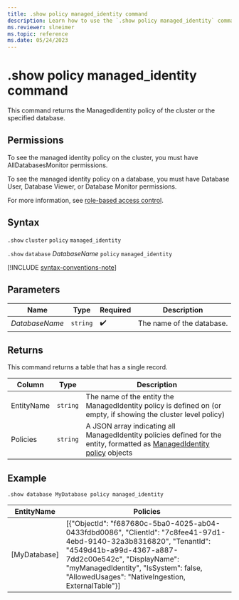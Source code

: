 ```yaml
---
title: .show policy managed_identity command
description: Learn how to use the `.show policy managed_identity` command to show the ManagedIdentity policy of the specified database or cluster.
ms.reviewer: slneimer
ms.topic: reference
ms.date: 05/24/2023
---
```

# .show policy managed_identity command

This command returns the ManagedIdentity policy of the cluster or the specified database.

## Permissions

To see the managed identity policy on the cluster, you must have AllDatabasesMonitor permissions.

To see the managed identity policy on a database, you must have Database User, Database Viewer, or Database Monitor permissions.

For more information, see [role-based access control](access-control/role-based-access-control.md).

## Syntax

`.show` `cluster` `policy` `managed_identity`

`.show` `database` *DatabaseName* `policy` `managed_identity`

[!INCLUDE [syntax-conventions-note](../../includes/syntax-conventions-note.md)]

## Parameters

|Name|Type|Required|Description|
|--|--|--|--|
|*DatabaseName*| `string` | :heavy_check_mark:|The name of the database.|

## Returns

This command returns a table that has a single record.

| Column     | Type     | Description       |
|------------|----------|----------------------------------------------------------------------------------------------------------|
| EntityName | `string` | The name of the entity the ManagedIdentity policy is defined on (or empty, if showing the cluster level policy) |
| Policies   | `string` | A JSON array indicating all ManagedIdentity policies defined for the entity, formatted as [ManagedIdentity policy](managed-identity-policy.md#the-managedidentity-policy-object) objects|

## Example

```kusto
.show database MyDatabase policy managed_identity
```

| EntityName   | Policies |
|--------------|----------|
| [MyDatabase] | [{"ObjectId": "f687680c-5ba0-4025-ab04-0433fdbd0086", "ClientId": "7c8fee41-97d1-4ebd-9140-32a3b8316820", "TenantId": "4549d41b-a99d-4367-a887-7dd2c00e542c", "DisplayName": "myManagedIdentity", "IsSystem": false, "AllowedUsages": "NativeIngestion, ExternalTable"}] |
